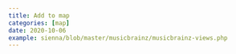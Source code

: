 ```yaml
---
title: Add to map
categories: [map]
date: 2020-10-06
example: sienna/blob/master/musicbrainz/musicbrainz-views.php
---
```

